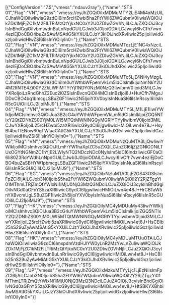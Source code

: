 [{"ConfigVersion":"7.5","vmess":"ndauv2ray"},{"Name":"STS 01","Flag":"VN","vmess":"vmess://eyJhZGQiOiIxMDMuMTY2LjE4Mi4xMzUiLCJhaWQiOiIwIiwiaG9zdCI6Im5rcHZwbi5ha2FtYWl6ZWQubmV0IiwiaWQiOiJkZDk1MjFjZC1kM2FlLTRiMzQtYjkxNC0xY2U0ZDIwZGVhNjIiLCJuZXQiOiJ3cyIsInBhdGgiOiIvbmtwdnBuLnNpdGUiLCJwb3J0IjoiODAiLCJwcyI6IvCfh7vwn4ezIEjDoCBO4buZaSAwMSAtIG5kYXUiLCJzY3kiOiJhdXRvIiwic25pIjoiIiwidGxzIjoiIiwidHlwZSI6IiIsInYiOiIyIn0="},{"Name":"STS 02","Flag":"VN","vmess":"vmess://eyJhZGQiOiIxMDMuMTczLjE1NC4xNzciLCJhaWQiOiIwIiwiaG9zdCI6Im5rcHZwbi5ha2FtYWl6ZWQubmV0IiwiaWQiOiJkZDk1MjFjZC1kM2FlLTRiMzQtYjkxNC0xY2U0ZDIwZGVhNjIiLCJuZXQiOiJ3cyIsInBhdGgiOiIvbmtwdnBuLnNpdGUiLCJwb3J0IjoiODAiLCJwcyI6IvCfh7vwn4ezIEjDoCBO4buZaSAwMiAtIG5kYXUiLCJzY3kiOiJhdXRvIiwic25pIjoiIiwidGxzIjoiIiwidHlwZSI6IiIsInYiOiIyIn0="},{"Name":"STS 03","Flag":"VN","vmess":"vmess://eyJhZGQiOiIxMDMuMTc5LjE4Ni4yMzgiLCJhaWQiOiIwIiwiaG9zdCI6Im0uYWthbWFpemVkLm5ldCIsImlkIjoiNmNkY2U4M2ItNTE4Zi00Y2ZkLWFiMTYtYjI1NDY0NzM0NzQ3IiwibmV0Ijoid3MiLCJwYXRoIjoiLzRndGhhZ2Euc2l0ZSIsInBvcnQiOiI4MCIsInBzIjoi8J+Hu/Cfh7MgxJDDoCBO4bq1bmcgLSBuZGF1Iiwic2N5IjoiYXV0byIsInNuaSI6IiIsInRscyI6IiIsInR5cGUiOiIiLCJ2IjoiMiJ9"},{"Name":"STS 04","Flag":"VN","vmess":"vmess://eyJhZGQiOiIxMDMuMTY5LjM1LjE1IiwiYWlkIjoiMCIsImhvc3QiOiJua3B2cG4uYWthbWFpemVkLm5ldCIsImlkIjoiZGQ5NTIxY2QtZDNhZS00YjM0LWI5MTQtMWNlNGQyMGRlYTYyIiwibmV0Ijoid3MiLCJwYXRoIjoiL25rcHZwbi5zaXRlIiwicG9ydCI6IjgwIiwicHMiOiLwn4e78J+HsyBI4buTIENow60gTWluaCAtIG5kYXUiLCJzY3kiOiJhdXRvIiwic25pIjoiIiwidGxzIjoiIiwidHlwZSI6IiIsInYiOiIyIn0="},{"Name":"STS 05","Flag":"VN","vmess":"vmess://eyJhZGQiOiIxMDMuNzQuMTA3LjQwIiwiYWlkIjoiMCIsImhvc3QiOiJtLmFrYW1haXplZC5uZXQiLCJpZCI6IjZjZGNlODNiLTUxOGYtNGNmZC1hYjE2LWIyNTQ2NDczNDc0NyIsIm5ldCI6IndzIiwicGF0aCI6Ii80Z3RoYWdhLnNpdGUiLCJwb3J0IjoiODAiLCJwcyI6IvCfh7vwn4ezIEjDoCBO4buZaSBHYW1pbmcgLSBuZGF1Iiwic2N5IjoiYXV0byIsInNuaSI6IiIsInRscyI6IiIsInR5cGUiOiIiLCJ2IjoiMiJ9"},{"Name":"STS 06","Flag":"SG","vmess":"vmess://eyJhZGQiOiIxNzIuMTA0LjE2OS43OSIsImFpZCI6IjAiLCJob3N0IjoibS5ha2FtYWl6ZWQubmV0IiwiaWQiOiI2Y2RjZTgzYi01MThmLTRjZmQtYWIxNi1iMjU0NjQ3MzQ3NDciLCJuZXQiOiJ3cyIsInBhdGgiOiIvNGd0aGFnYS5zaXRlIiwicG9ydCI6IjgwIiwicHMiOiLwn4e48J+HrCBTaW5nYXBvcmUgLSBuZGF1Iiwic2N5IjoiYXV0byIsInNuaSI6IiIsInRscyI6IiIsInR5cGUiOiIiLCJ2IjoiMiJ9"},{"Name":"STS 07","Flag":"HK","vmess":"vmess://eyJhZGQiOiIyMC4yMDUuMy43IiwiYWlkIjoiMCIsImhvc3QiOiJua3B2cG4uYWthbWFpemVkLm5ldCIsImlkIjoiZGQ5NTIxY2QtZDNhZS00YjM0LWI5MTQtMWNlNGQyMGRlYTYyIiwibmV0Ijoid3MiLCJwYXRoIjoiL25rcHZwbi5zaXRlIiwicG9ydCI6IjgwIiwicHMiOiLwn4et8J+HsCBIb25nS29uZyAwMSAtIG5kYXUiLCJzY3kiOiJhdXRvIiwic25pIjoiIiwidGxzIjoiIiwidHlwZSI6IiIsInYiOiIyIn0="},{"Name":"STS 08","Flag":"HK","vmess":"vmess://eyJhZGQiOiIyMC4yMDUuMTUuOTAiLCJhaWQiOiIwIiwiaG9zdCI6ImxpdmVzdHJlYW0yLnR2MzYwLnZuIiwiaWQiOiJkZDk1MjFjZC1kM2FlLTRiMzQtYjkxNC0xY2U0ZDIwZGVhNjIiLCJuZXQiOiJ3cyIsInBhdGgiOiIvbmtwdnBuLnRrIiwicG9ydCI6IjgwIiwicHMiOiLwn4et8J+HsCBIb25nS29uZyAwMiAtIG5kYXUiLCJzY3kiOiJhdXRvIiwic25pIjoiIiwidGxzIjoiIiwidHlwZSI6IiIsInYiOiIyIn0="},{"Name":"STS 09","Flag":"JP","vmess":"vmess://eyJhZGQiOiIxMzkuMTYyLjc1LjEzNiIsImFpZCI6IjAiLCJob3N0IjoibS5ha2FtYWl6ZWQubmV0IiwiaWQiOiI2Y2RjZTgzYi01MThmLTRjZmQtYWIxNi1iMjU0NjQ3MzQ3NDciLCJuZXQiOiJ3cyIsInBhdGgiOiIvNGd0aGFnYS5zaXRlIiwicG9ydCI6IjgwIiwicHMiOiLwn4ev8J+HtSBKYXBhbiAwMSAtIG5kYXUiLCJzY3kiOiJhdXRvIiwic25pIjoiIiwidGxzIjoiIiwidHlwZSI6IiIsInYiOiIyIn0="}]
